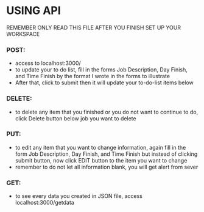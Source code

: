 # USING API

REMEMBER ONLY READ THIS FILE AFTER YOU FINISH SET UP YOUR WORKSPACE

### POST:
- access to localhost:3000/
- to update your to do list, fill in the forms Job Description, Day Finish, and Time Finish by the format I wrote in the forms to illustrate
- After that, click to submit then it will update your to-do-list items below

### DELETE:
- to delete any item that you finished or you do not want to continue to do, click Delete button below job you want to delete 

### PUT:
- to edit any item that you want to change information, again fill in the form Job Description, Day Finish, and Time Finish but instead of clicking submit button, now click EDIT button to the item you want to change
- remember to do not let all information blank, you will get alert from sever

### GET:
- to see every data you created in JSON file, access localhost:3000/getdata
